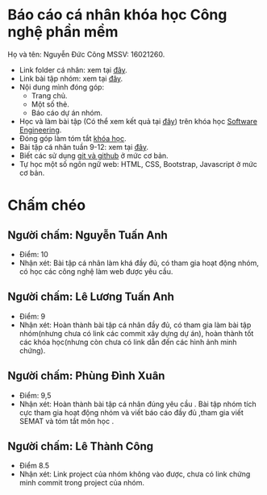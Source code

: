 ﻿# Báo cáo cá nhân khóa học Công nghệ phần mềm
Họ và tên: Nguyễn Đức Công
MSSV: 16021260.
* Link folder cá nhân: xem tại [đây](https://github.com/truonganhhoang/INT2208-2-2018/tree/master/NguyenDucCong).
* Link bài tập nhóm: xem tại [đây](https://github.com/truonganhhoang/INT2208-2-2018/tree/master/nhom-everest).
* Nội dung mình đóng góp:
   * Trang chủ.
   * Một số thẻ.
   * Báo cáo dự án nhóm.
* Học và làm bài tập (Có thể xem kết quả tại [đây](https://github.com/truonganhhoang/INT2208-2-2018/tree/master/NguyenDucCong)) trên khóa học [Software Engineering](https://courses.edx.org/courses/course-v1:UBCx+SoftEng1x+1T2018/course/).
* Đóng góp làm tóm tắt [khóa học](https://docs.google.com/document/d/1a4i_31R8WBUAnF91syr1FwBpKoAiTY6rEJt1xWjb74M).
* Bài tập cá nhân tuần 9-12: xem tại [đây](https://github.com/truonganhhoang/INT2208-2-2018/tree/master/NguyenDucCong/Tinycard).
* Biết các sử dụng [git và github](https://github.com/truonganhhoang/INT2208-2-2018/blob/master/NguyenDucCong/GitandGitHub.PNG) ở mức cơ bản.
* Tự học một số ngôn ngữ web: HTML, CSS, Bootstrap, Javascript ở mức cơ bản.

# Chấm chéo

## Người chấm: Nguyễn Tuấn Anh
- Điểm: 10
- Nhận xét: Bài tập cá nhân làm khá đầy đủ, có tham gia hoạt động nhóm, có học các công nghệ làm web được yêu cầu.

## Người chấm: Lê Lương Tuấn Anh
- Điểm: 9
- Nhận xét: Hoàn thành bài tập cá nhân đầy đủ, có tham gia làm bài tập nhóm(nhưng chưa có link các commit xây dựng dự án), hoàn thành tốt các khóa học(nhưng còn chưa có link dẫn đến các hình ảnh minh chứng).

## Người chấm: Phùng Đình Xuân
- Điểm: 9,5
- Nhận xét: Hoàn thành bài tập cá nhân đúng yêu cầu . Bài tập nhóm tích cực tham gia hoạt động nhóm và viết báo cáo đầy đủ ,tham gia viết SEMAT và tóm tắt môn học .

## Người chấm: Lê Thành Công
- Điểm 8.5
- Nhận xét: Link project của nhóm không vào được, chưa có link chứng minh commit trong project của nhóm.

